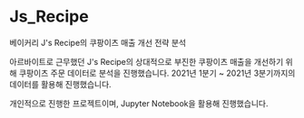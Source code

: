 # Js_Recipe
베이커리 J's Recipe의 쿠팡이츠 매출 개선 전략 분석

아르바이트로 근무했던 J's Recipe의 상대적으로 부진한 쿠팡이츠 매출을 개선하기 위해 쿠팡이츠 주문 데이터로 분석을 진행했습니다.
2021년 1분기 ~ 2021년 3분기까지의 데이터를 활용해 진행했습니다.

개인적으로 진행한 프로젝트이며, Jupyter Notebook을 활용해 진행했습니다.
